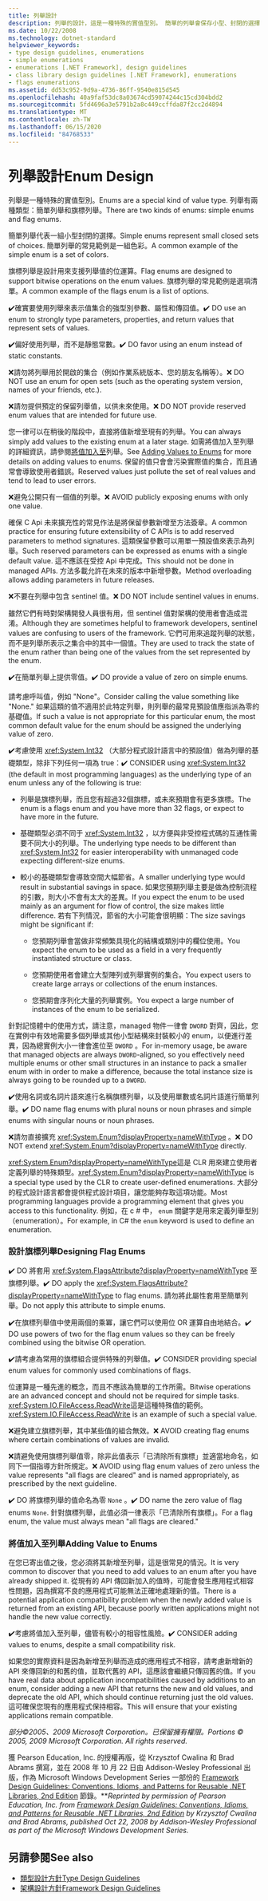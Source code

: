 ```yaml
---
title: 列舉設計
description: 列舉的設計，這是一種特殊的實值型別。 簡單的列舉會保存小型、封閉的選擇集。 旗標列舉支援列舉值的位運算。
ms.date: 10/22/2008
ms.technology: dotnet-standard
helpviewer_keywords:
- type design guidelines, enumerations
- simple enumerations
- enumerations [.NET Framework], design guidelines
- class library design guidelines [.NET Framework], enumerations
- flags enumerations
ms.assetid: dd53c952-9d9a-4736-86ff-9540e815d545
ms.openlocfilehash: 40a9faf53dc8a03674cd59074244c15cd304bdd2
ms.sourcegitcommit: 5fd4696a3e5791b2a8c449ccffda87f2cc2d4894
ms.translationtype: MT
ms.contentlocale: zh-TW
ms.lasthandoff: 06/15/2020
ms.locfileid: "84768533"
---
```

# <a name="enum-design"></a><span data-ttu-id="aa8c8-105">列舉設計</span><span class="sxs-lookup"><span data-stu-id="aa8c8-105">Enum Design</span></span>

<span data-ttu-id="aa8c8-106">列舉是一種特殊的實值型別。</span><span class="sxs-lookup"><span data-stu-id="aa8c8-106">Enums are a special kind of value type.</span></span> <span data-ttu-id="aa8c8-107">列舉有兩種類型：簡單列舉和旗標列舉。</span><span class="sxs-lookup"><span data-stu-id="aa8c8-107">There are two kinds of enums: simple enums and flag enums.</span></span>

<span data-ttu-id="aa8c8-108">簡單列舉代表一組小型封閉的選擇。</span><span class="sxs-lookup"><span data-stu-id="aa8c8-108">Simple enums represent small closed sets of choices.</span></span> <span data-ttu-id="aa8c8-109">簡單列舉的常見範例是一組色彩。</span><span class="sxs-lookup"><span data-stu-id="aa8c8-109">A common example of the simple enum is a set of colors.</span></span>

<span data-ttu-id="aa8c8-110">旗標列舉是設計用來支援列舉值的位運算。</span><span class="sxs-lookup"><span data-stu-id="aa8c8-110">Flag enums are designed to support bitwise operations on the enum values.</span></span> <span data-ttu-id="aa8c8-111">旗標列舉的常見範例是選項清單。</span><span class="sxs-lookup"><span data-stu-id="aa8c8-111">A common example of the flags enum is a list of options.</span></span>

<span data-ttu-id="aa8c8-112">✔️確實要使用列舉來表示值集合的強型別參數、屬性和傳回值。</span><span class="sxs-lookup"><span data-stu-id="aa8c8-112">✔️ DO use an enum to strongly type parameters, properties, and return values that represent sets of values.</span></span>

<span data-ttu-id="aa8c8-113">✔️偏好使用列舉，而不是靜態常數。</span><span class="sxs-lookup"><span data-stu-id="aa8c8-113">✔️ DO favor using an enum instead of static constants.</span></span>

<span data-ttu-id="aa8c8-114">❌請勿將列舉用於開啟的集合（例如作業系統版本、您的朋友名稱等）。</span><span class="sxs-lookup"><span data-stu-id="aa8c8-114">❌ DO NOT use an enum for open sets (such as the operating system version, names of your friends, etc.).</span></span>

<span data-ttu-id="aa8c8-115">❌請勿提供預定的保留列舉值，以供未來使用。</span><span class="sxs-lookup"><span data-stu-id="aa8c8-115">❌ DO NOT provide reserved enum values that are intended for future use.</span></span>

<span data-ttu-id="aa8c8-116">您一律可以在稍後的階段中，直接將值新增至現有的列舉。</span><span class="sxs-lookup"><span data-stu-id="aa8c8-116">You can always simply add values to the existing enum at a later stage.</span></span> <span data-ttu-id="aa8c8-117">如需將值加入至列舉的詳細資訊，請參閱[將值加入至](#add_value)列舉。</span><span class="sxs-lookup"><span data-stu-id="aa8c8-117">See [Adding Values to Enums](#add_value) for more details on adding values to enums.</span></span> <span data-ttu-id="aa8c8-118">保留的值只會會污染實際值的集合，而且通常會導致使用者錯誤。</span><span class="sxs-lookup"><span data-stu-id="aa8c8-118">Reserved values just pollute the set of real values and tend to lead to user errors.</span></span>

<span data-ttu-id="aa8c8-119">❌避免公開只有一個值的列舉。</span><span class="sxs-lookup"><span data-stu-id="aa8c8-119">❌ AVOID publicly exposing enums with only one value.</span></span>

<span data-ttu-id="aa8c8-120">確保 C Api 未來擴充性的常見作法是將保留參數新增至方法簽章。</span><span class="sxs-lookup"><span data-stu-id="aa8c8-120">A common practice for ensuring future extensibility of C APIs is to add reserved parameters to method signatures.</span></span> <span data-ttu-id="aa8c8-121">這類保留參數可以用單一預設值來表示為列舉。</span><span class="sxs-lookup"><span data-stu-id="aa8c8-121">Such reserved parameters can be expressed as enums with a single default value.</span></span> <span data-ttu-id="aa8c8-122">這不應該在受控 Api 中完成。</span><span class="sxs-lookup"><span data-stu-id="aa8c8-122">This should not be done in managed APIs.</span></span> <span data-ttu-id="aa8c8-123">方法多載允許在未來的版本中新增參數。</span><span class="sxs-lookup"><span data-stu-id="aa8c8-123">Method overloading allows adding parameters in future releases.</span></span>

<span data-ttu-id="aa8c8-124">❌不要在列舉中包含 sentinel 值。</span><span class="sxs-lookup"><span data-stu-id="aa8c8-124">❌ DO NOT include sentinel values in enums.</span></span>

<span data-ttu-id="aa8c8-125">雖然它們有時對架構開發人員很有用，但 sentinel 值對架構的使用者會造成混淆。</span><span class="sxs-lookup"><span data-stu-id="aa8c8-125">Although they are sometimes helpful to framework developers, sentinel values are confusing to users of the framework.</span></span> <span data-ttu-id="aa8c8-126">它們可用來追蹤列舉的狀態，而不是列舉所表示之集合中的其中一個值。</span><span class="sxs-lookup"><span data-stu-id="aa8c8-126">They are used to track the state of the enum rather than being one of the values from the set represented by the enum.</span></span>

<span data-ttu-id="aa8c8-127">✔️在簡單列舉上提供零值。</span><span class="sxs-lookup"><span data-stu-id="aa8c8-127">✔️ DO provide a value of zero on simple enums.</span></span>

<span data-ttu-id="aa8c8-128">請考慮呼叫值，例如 "None"。</span><span class="sxs-lookup"><span data-stu-id="aa8c8-128">Consider calling the value something like "None."</span></span> <span data-ttu-id="aa8c8-129">如果這類的值不適用於此特定列舉，則列舉的最常見預設值應指派為零的基礎值。</span><span class="sxs-lookup"><span data-stu-id="aa8c8-129">If such a value is not appropriate for this particular enum, the most common default value for the enum should be assigned the underlying value of zero.</span></span>

<span data-ttu-id="aa8c8-130">✔️考慮使用 <xref:System.Int32> （大部分程式設計語言中的預設值）做為列舉的基礎類型，除非下列任何一項為 true：</span><span class="sxs-lookup"><span data-stu-id="aa8c8-130">✔️ CONSIDER using <xref:System.Int32> (the default in most programming languages) as the underlying type of an enum unless any of the following is true:</span></span>

- <span data-ttu-id="aa8c8-131">列舉是旗標列舉，而且您有超過32個旗標，或未來預期會有更多旗標。</span><span class="sxs-lookup"><span data-stu-id="aa8c8-131">The enum is a flags enum and you have more than 32 flags, or expect to have more in the future.</span></span>

- <span data-ttu-id="aa8c8-132">基礎類型必須不同于 <xref:System.Int32> ，以方便與非受控程式碼的互通性需要不同大小的列舉。</span><span class="sxs-lookup"><span data-stu-id="aa8c8-132">The underlying type needs to be different than <xref:System.Int32> for easier interoperability with unmanaged code expecting different-size enums.</span></span>

- <span data-ttu-id="aa8c8-133">較小的基礎類型會導致空間大幅節省。</span><span class="sxs-lookup"><span data-stu-id="aa8c8-133">A smaller underlying type would result in substantial savings in space.</span></span> <span data-ttu-id="aa8c8-134">如果您預期列舉主要是做為控制流程的引數，則大小不會有太大的差異。</span><span class="sxs-lookup"><span data-stu-id="aa8c8-134">If you expect the enum to be used mainly as an argument for flow of control, the size makes little difference.</span></span> <span data-ttu-id="aa8c8-135">若有下列情況，節省的大小可能會很明顯：</span><span class="sxs-lookup"><span data-stu-id="aa8c8-135">The size savings might be significant if:</span></span>

  - <span data-ttu-id="aa8c8-136">您預期列舉會當做非常頻繁具現化的結構或類別中的欄位使用。</span><span class="sxs-lookup"><span data-stu-id="aa8c8-136">You expect the enum to be used as a field in a very frequently instantiated structure or class.</span></span>

  - <span data-ttu-id="aa8c8-137">您預期使用者會建立大型陣列或列舉實例的集合。</span><span class="sxs-lookup"><span data-stu-id="aa8c8-137">You expect users to create large arrays or collections of the enum instances.</span></span>

  - <span data-ttu-id="aa8c8-138">您預期會序列化大量的列舉實例。</span><span class="sxs-lookup"><span data-stu-id="aa8c8-138">You expect a large number of instances of the enum to be serialized.</span></span>

<span data-ttu-id="aa8c8-139">針對記憶體中的使用方式，請注意，managed 物件一律會 `DWORD` 對齊，因此，您在實例中有效地需要多個列舉或其他小型結構來封裝較小的 enum，以便進行差異，因為總實例大小一律會進位至 `DWORD` 。</span><span class="sxs-lookup"><span data-stu-id="aa8c8-139">For in-memory usage, be aware that managed objects are always `DWORD`-aligned, so you effectively need multiple enums or other small structures in an instance to pack a smaller enum with in order to make a difference, because the total instance size is always going to be rounded up to a `DWORD`.</span></span>

<span data-ttu-id="aa8c8-140">✔️使用名詞或名詞片語來進行名稱旗標列舉，以及使用單數或名詞片語進行簡單列舉。</span><span class="sxs-lookup"><span data-stu-id="aa8c8-140">✔️ DO name flag enums with plural nouns or noun phrases and simple enums with singular nouns or noun phrases.</span></span>

<span data-ttu-id="aa8c8-141">❌請勿直接擴充 <xref:System.Enum?displayProperty=nameWithType> 。</span><span class="sxs-lookup"><span data-stu-id="aa8c8-141">❌ DO NOT extend <xref:System.Enum?displayProperty=nameWithType> directly.</span></span>

<span data-ttu-id="aa8c8-142"><xref:System.Enum?displayProperty=nameWithType>這是 CLR 用來建立使用者定義列舉的特殊類型。</span><span class="sxs-lookup"><span data-stu-id="aa8c8-142"><xref:System.Enum?displayProperty=nameWithType> is a special type used by the CLR to create user-defined enumerations.</span></span> <span data-ttu-id="aa8c8-143">大部分的程式設計語言都會提供程式設計項目，讓您能夠存取這項功能。</span><span class="sxs-lookup"><span data-stu-id="aa8c8-143">Most programming languages provide a programming element that gives you access to this functionality.</span></span> <span data-ttu-id="aa8c8-144">例如，在 c # 中， `enum` 關鍵字是用來定義列舉型別（enumeration）。</span><span class="sxs-lookup"><span data-stu-id="aa8c8-144">For example, in C# the `enum` keyword is used to define an enumeration.</span></span>

<a name="design"></a>

### <a name="designing-flag-enums"></a><span data-ttu-id="aa8c8-145">設計旗標列舉</span><span class="sxs-lookup"><span data-stu-id="aa8c8-145">Designing Flag Enums</span></span>

<span data-ttu-id="aa8c8-146">✔️ DO 將套用 <xref:System.FlagsAttribute?displayProperty=nameWithType> 至旗標列舉。</span><span class="sxs-lookup"><span data-stu-id="aa8c8-146">✔️ DO apply the <xref:System.FlagsAttribute?displayProperty=nameWithType> to flag enums.</span></span> <span data-ttu-id="aa8c8-147">請勿將此屬性套用至簡單列舉。</span><span class="sxs-lookup"><span data-stu-id="aa8c8-147">Do not apply this attribute to simple enums.</span></span>

<span data-ttu-id="aa8c8-148">✔️在旗標列舉值中使用兩個的乘冪，讓它們可以使用位 OR 運算自由地結合。</span><span class="sxs-lookup"><span data-stu-id="aa8c8-148">✔️ DO use powers of two for the flag enum values so they can be freely combined using the bitwise OR operation.</span></span>

<span data-ttu-id="aa8c8-149">✔️請考慮為常用的旗標組合提供特殊的列舉值。</span><span class="sxs-lookup"><span data-stu-id="aa8c8-149">✔️ CONSIDER providing special enum values for commonly used combinations of flags.</span></span>

<span data-ttu-id="aa8c8-150">位運算是一種先進的概念，而且不應該為簡單的工作所需。</span><span class="sxs-lookup"><span data-stu-id="aa8c8-150">Bitwise operations are an advanced concept and should not be required for simple tasks.</span></span> <span data-ttu-id="aa8c8-151"><xref:System.IO.FileAccess.ReadWrite>這是這種特殊值的範例。</span><span class="sxs-lookup"><span data-stu-id="aa8c8-151"><xref:System.IO.FileAccess.ReadWrite> is an example of such a special value.</span></span>

<span data-ttu-id="aa8c8-152">❌避免建立旗標列舉，其中某些值的組合無效。</span><span class="sxs-lookup"><span data-stu-id="aa8c8-152">❌ AVOID creating flag enums where certain combinations of values are invalid.</span></span>

<span data-ttu-id="aa8c8-153">❌請避免使用旗標列舉值零，除非此值表示「已清除所有旗標」並適當地命名，如同下一個指導方針所規定。</span><span class="sxs-lookup"><span data-stu-id="aa8c8-153">❌ AVOID using flag enum values of zero unless the value represents "all flags are cleared" and is named appropriately, as prescribed by the next guideline.</span></span>

<span data-ttu-id="aa8c8-154">✔️ DO 將旗標列舉的值命名為零 `None` 。</span><span class="sxs-lookup"><span data-stu-id="aa8c8-154">✔️ DO name the zero value of flag enums `None`.</span></span> <span data-ttu-id="aa8c8-155">針對旗標列舉，此值必須一律表示「已清除所有旗標」。</span><span class="sxs-lookup"><span data-stu-id="aa8c8-155">For a flag enum, the value must always mean "all flags are cleared."</span></span>

<a name="add_value"></a>

### <a name="adding-value-to-enums"></a><span data-ttu-id="aa8c8-156">將值加入至列舉</span><span class="sxs-lookup"><span data-stu-id="aa8c8-156">Adding Value to Enums</span></span>

<span data-ttu-id="aa8c8-157">在您已寄出值之後，您必須將其新增至列舉，這是很常見的情況。</span><span class="sxs-lookup"><span data-stu-id="aa8c8-157">It is very common to discover that you need to add values to an enum after you have already shipped it.</span></span> <span data-ttu-id="aa8c8-158">從現有的 API 傳回新加入的值時，可能會發生應用程式相容性問題，因為撰寫不良的應用程式可能無法正確地處理新的值。</span><span class="sxs-lookup"><span data-stu-id="aa8c8-158">There is a potential application compatibility problem when the newly added value is returned from an existing API, because poorly written applications might not handle the new value correctly.</span></span>

<span data-ttu-id="aa8c8-159">✔️考慮將值加入至列舉，儘管有較小的相容性風險。</span><span class="sxs-lookup"><span data-stu-id="aa8c8-159">✔️ CONSIDER adding values to enums, despite a small compatibility risk.</span></span>

<span data-ttu-id="aa8c8-160">如果您的實際資料是因為新增至列舉而造成的應用程式不相容，請考慮新增新的 API 來傳回新的和舊的值，並取代舊的 API，這應該會繼續只傳回舊的值。</span><span class="sxs-lookup"><span data-stu-id="aa8c8-160">If you have real data about application incompatibilities caused by additions to an enum, consider adding a new API that returns the new and old values, and deprecate the old API, which should continue returning just the old values.</span></span> <span data-ttu-id="aa8c8-161">這可確保您現有的應用程式保持相容。</span><span class="sxs-lookup"><span data-stu-id="aa8c8-161">This will ensure that your existing applications remain compatible.</span></span>

<span data-ttu-id="aa8c8-162">*部分©2005、2009 Microsoft Corporation。已保留擁有權限。*</span><span class="sxs-lookup"><span data-stu-id="aa8c8-162">*Portions © 2005, 2009 Microsoft Corporation. All rights reserved.*</span></span>

<span data-ttu-id="aa8c8-163">獲 Pearson Education, Inc. 的授權再版，從 Krzysztof Cwalina 和 Brad Abrams 撰寫，並在 2008 年 10 月 22 日由 Addison-Wesley Professional 出版，作為 Microsoft Windows Development Series 一部份的 [Framework Design Guidelines: Conventions, Idioms, and Patterns for Reusable .NET Libraries, 2nd Edition](https://www.informit.com/store/framework-design-guidelines-conventions-idioms-and-9780321545619) 節錄。\*\*</span><span class="sxs-lookup"><span data-stu-id="aa8c8-163">*Reprinted by permission of Pearson Education, Inc. from [Framework Design Guidelines: Conventions, Idioms, and Patterns for Reusable .NET Libraries, 2nd Edition](https://www.informit.com/store/framework-design-guidelines-conventions-idioms-and-9780321545619) by Krzysztof Cwalina and Brad Abrams, published Oct 22, 2008 by Addison-Wesley Professional as part of the Microsoft Windows Development Series.*</span></span>

## <a name="see-also"></a><span data-ttu-id="aa8c8-164">另請參閱</span><span class="sxs-lookup"><span data-stu-id="aa8c8-164">See also</span></span>

- [<span data-ttu-id="aa8c8-165">類型設計方針</span><span class="sxs-lookup"><span data-stu-id="aa8c8-165">Type Design Guidelines</span></span>](type.md)
- [<span data-ttu-id="aa8c8-166">架構設計方針</span><span class="sxs-lookup"><span data-stu-id="aa8c8-166">Framework Design Guidelines</span></span>](index.md)
